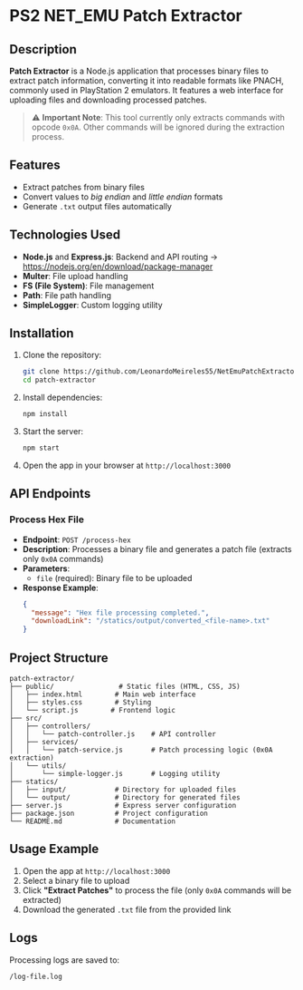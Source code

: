 # PS2 NET_EMU Patch Extractor

## Description

**Patch Extractor** is a Node.js application that processes binary files to extract patch information, converting it into readable formats like PNACH, commonly used in PlayStation 2 emulators. It features a web interface for uploading files and downloading processed patches.

> ⚠️ **Important Note**: This tool currently only extracts commands with opcode `0x0A`. Other commands will be ignored during the extraction process.

## Features

- Extract patches from binary files
- Convert values to *big endian* and *little endian* formats
- Generate `.txt` output files automatically

## Technologies Used

- **Node.js** and **Express.js**: Backend and API routing -> https://nodejs.org/en/download/package-manager
- **Multer**: File upload handling
- **FS (File System)**: File management
- **Path**: File path handling
- **SimpleLogger**: Custom logging utility

## Installation

1. Clone the repository:
   ```bash
   git clone https://github.com/LeonardoMeireles55/NetEmuPatchExtractor.git
   cd patch-extractor
   ```

2. Install dependencies:
   ```bash
   npm install
   ```

3. Start the server:
   ```bash
   npm start
   ```

4. Open the app in your browser at `http://localhost:3000`

## API Endpoints

### Process Hex File
- **Endpoint**: `POST /process-hex`
- **Description**: Processes a binary file and generates a patch file (extracts only `0x0A` commands)
- **Parameters**:
  - `file` (required): Binary file to be uploaded
- **Response Example**:
  ```json
  {
    "message": "Hex file processing completed.",
    "downloadLink": "/statics/output/converted_<file-name>.txt"
  }
  ```

## Project Structure

```plaintext
patch-extractor/
├── public/                # Static files (HTML, CSS, JS)
│   ├── index.html        # Main web interface
│   ├── styles.css        # Styling
│   └── script.js        # Frontend logic
├── src/
│   ├── controllers/
│   │   └── patch-controller.js    # API controller
│   ├── services/
│   │   └── patch-service.js       # Patch processing logic (0x0A extraction)
│   └── utils/
│       └── simple-logger.js       # Logging utility
├── statics/
│   ├── input/            # Directory for uploaded files
│   └── output/           # Directory for generated files
├── server.js             # Express server configuration
├── package.json          # Project configuration
└── README.md             # Documentation
```

## Usage Example

1. Open the app at `http://localhost:3000`
2. Select a binary file to upload
3. Click **"Extract Patches"** to process the file (only `0x0A` commands will be extracted)
4. Download the generated `.txt` file from the provided link

## Logs

Processing logs are saved to:
```
/log-file.log
```
